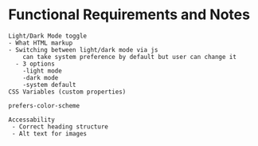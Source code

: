 # Functional Requirements and Notes
    Light/Dark Mode toggle
    - What HTML markup
    - Switching between light/dark mode via js
        can take system preference by default but user can change it
      - 3 options 
        -light mode
        -dark mode
        -system default
    CSS Variables (custom properties)

    prefers-color-scheme

    Accessability
     - Correct heading structure
     - Alt text for images

